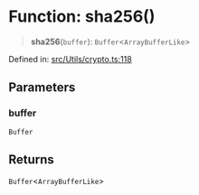 # Function: sha256()

> **sha256**(`buffer`): `Buffer`\<`ArrayBufferLike`\>

Defined in: [src/Utils/crypto.ts:118](https://github.com/Fokusdotid/Baileys/blob/eb819228f591f9a29a091aefc3a8c91a38d77089/src/Utils/crypto.ts#L118)

## Parameters

### buffer

`Buffer`

## Returns

`Buffer`\<`ArrayBufferLike`\>

